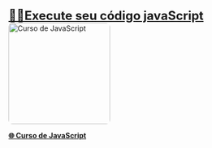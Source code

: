 
<a href="https://www.mentemaker.com.br/javascript-ide/" target="_blank" style="font-size: 24px; font-weight: bold;">
 🧑‍💻Execute seu código javaScript
</a>
<br>

<a href="https://www.youtube.com/watch?v=BdR_NEI2oTM&list=PLpo2vYALH9e58UzWhvozuMAaK7vVS4_lP&index=23" target="_blank">
  <img src="https://img.youtube.com/vi/BdR_NEI2oTM/0.jpg" alt="Curso de JavaScript" width="200" style="object-fit: cover; border-radius: 8px;">
  <p><strong>🌐 Curso de JavaScript</strong></p>
</a>
